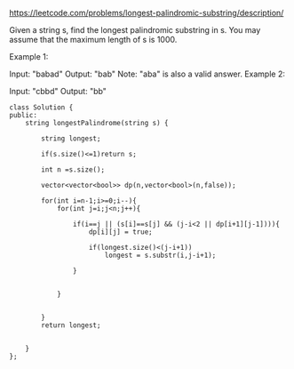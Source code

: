 
https://leetcode.com/problems/longest-palindromic-substring/description/

Given a string s, find the longest palindromic substring in s. You may assume that the maximum length of s is 1000.

Example 1:

Input: "babad"
Output: "bab"
Note: "aba" is also a valid answer.
Example 2:

Input: "cbbd"
Output: "bb"

```
class Solution {
public:
    string longestPalindrome(string s) {
        
        string longest;
        
        if(s.size()<=1)return s;
        
        int n =s.size();
        
        vector<vector<bool>> dp(n,vector<bool>(n,false));
        
        for(int i=n-1;i>=0;i--){
            for(int j=i;j<n;j++){
                
                if(i==j || (s[i]==s[j] && (j-i<2 || dp[i+1][j-1]))){
                    dp[i][j] = true;
                    
                    if(longest.size()<(j-i+1))
                        longest = s.substr(i,j-i+1);
                
                }
                
                
            }    
            
            
        }
        return longest;
        
        
    }
};
```